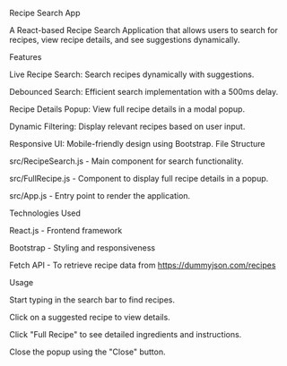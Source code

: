Recipe Search App

A React-based Recipe Search Application that allows users to search for recipes, view recipe details, and see suggestions dynamically.

Features

Live Recipe Search: Search recipes dynamically with suggestions.

Debounced Search: Efficient search implementation with a 500ms delay.

Recipe Details Popup: View full recipe details in a modal popup.

Dynamic Filtering: Display relevant recipes based on user input.

Responsive UI: Mobile-friendly design using Bootstrap.
File Structure

src/RecipeSearch.js - Main component for search functionality.

src/FullRecipe.js - Component to display full recipe details in a popup.

src/App.js - Entry point to render the application.

Technologies Used

React.js - Frontend framework

Bootstrap - Styling and responsiveness

Fetch API - To retrieve recipe data from https://dummyjson.com/recipes

Usage

Start typing in the search bar to find recipes.

Click on a suggested recipe to view details.

Click "Full Recipe" to see detailed ingredients and instructions.

Close the popup using the "Close" button.
